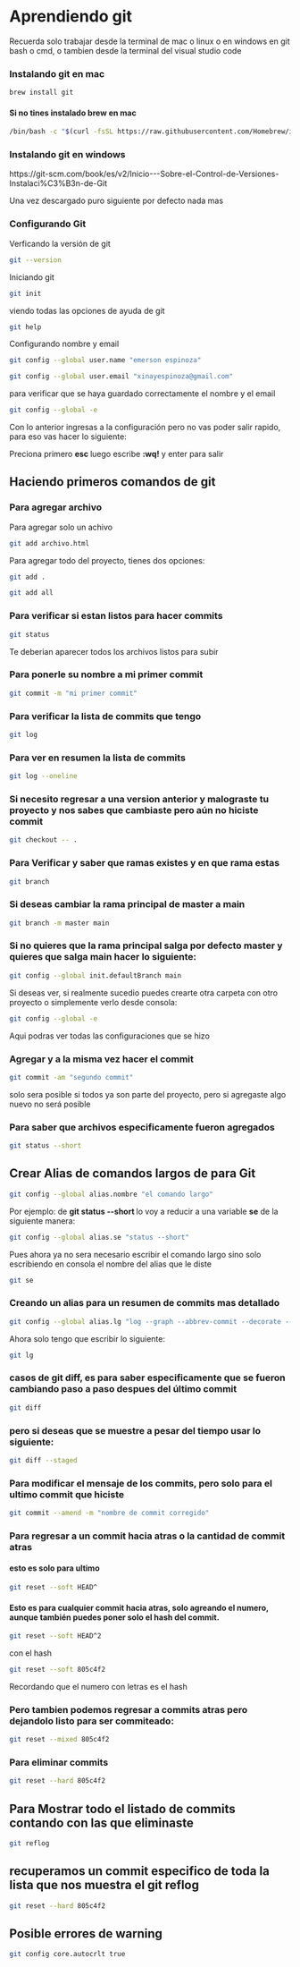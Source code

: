 # Aprendiendo git 
<p>Recuerda solo trabajar desde la terminal de mac o linux o en windows en git bash o cmd, o tambien desde la terminal del visual studio code </p>

### Instalando git en mac
```bash
brew install git
```
#### Si no tines instalado  brew en mac
```bash
/bin/bash -c "$(curl -fsSL https://raw.githubusercontent.com/Homebrew/install/HEAD/install.sh)"
```
### Instalando git en windows 
<a>
https://git-scm.com/book/es/v2/Inicio---Sobre-el-Control-de-Versiones-Instalaci%C3%B3n-de-Git
</a>
<p>Una vez descargado puro siguiente por defecto nada mas </p>

### Configurando Git 
<p>Verficando la versión de git </p>

```bash
git --version
```
<p>Iniciando git </p>

```bash
git init
```
<p>viendo todas las opciones de ayuda de git  </p>

```bash
git help
```

<p>Configurando nombre y email </p>

```bash
git config --global user.name "emerson espinoza"
```

```bash
git config --global user.email "xinayespinoza@gmail.com"
```

<p>para verificar que se haya guardado correctamente el nombre y el email </p>

```bash
git config --global -e 
```
<p>Con lo anterior ingresas a la configuración pero no vas poder salir rapido, para eso vas hacer lo siguiente:  </p>

<p>Preciona primero <strong> esc </strong> luego escribe <strong> :wq!</strong> y enter para salir </p>

## Haciendo primeros comandos de git 

### Para agregar archivo 
<p>Para agregar solo un achivo</p>

```bash
git add archivo.html
```

<p>Para agregar todo del proyecto, tienes dos opciones: </p>

```bash
git add . 
```
```bash
git add all
```

### Para verificar si estan listos para hacer commits 

```bash
git status 
```
<p>Te deberian aparecer todos los archivos listos para subir </p>

### Para ponerle su nombre a mi primer commit 

```bash
git commit -m "mi primer commit"
```

### Para verificar la lista de commits que tengo 

```bash
git log
```
### Para ver en resumen la lista de commits
```bash
git log --oneline
```




### Si necesito regresar a una version anterior y malograste tu proyecto y nos sabes que cambiaste pero aún no hiciste commit 

```bash 
git checkout -- . 
```
### Para Verificar y saber que ramas existes y en que rama estas
```bash
git branch
```
### Si deseas cambiar la rama principal de master a main 
```bash
git branch -m master main
```
### Si no quieres que la rama principal salga por defecto master y quieres que salga main hacer lo siguiente: 

```bash
git config --global init.defaultBranch main
```
<p>Si deseas ver, si realmente sucedio puedes crearte otra carpeta con otro proyecto o simplemente verlo desde consola: </p>

```bash
git config --global -e 
```
<p>Aqui podras ver todas las configuraciones que se hizo </p>


### Agregar y a la misma vez hacer el commit 
```bash
git commit -am "segundo commit"
```

<p>solo sera posible si todos ya son parte del proyecto, pero si agregaste algo nuevo no será posible </p>

### Para saber que archivos especificamente fueron agregados
```bash
git status --short
```

## Crear Alias de comandos largos de para Git

```bash
git config --global alias.nombre "el comando largo"
```

<p>Por ejemplo: de <strong>git status --short </strong> lo voy a reducir a una variable <strong> se</strong> de la siguiente manera: </p>

```bash
git config --global alias.se "status --short"
```

<p> Pues ahora ya no sera necesario escribir el comando largo sino solo escribiendo en consola el nombre del alias que le diste </p>

```bash
git se
```

### Creando un alias para un resumen de commits mas detallado
```bash
git config --global alias.lg "log --graph --abbrev-commit --decorate --format=format:'%C(bold blue)%h%C(reset) - %C(bold green)(%ar)%C(reset) %C(white)%s%C(reset) %C(dim white)- %an%C(reset)%C(bold yellow)%d%C(reset)' --all"
```
<p> Ahora solo tengo que escribir lo siguiente: </p>

```bash
git lg
```

### casos de git diff, es para saber especificamente que se fueron cambiando paso a paso despues del último commit  
```bash
git diff
```
### pero si deseas que se muestre a pesar del tiempo usar lo siguiente: 

```bash
git diff --staged
```

### Para modificar el mensaje de los commits, pero solo para el ultimo commit que hiciste 

```bash 
git commit --amend -m "nombre de commit corregido"
```
### Para regresar a un commit hacia atras o la cantidad de commit atras 
#### esto es solo para ultimo
```bash
git reset --soft HEAD^
```
#### Esto es para cualquier commit hacia atras, solo agreando el numero, aunque también puedes poner solo el hash del commit.
```bash
git reset --soft HEAD^2
```
con el hash 
```bash
git reset --soft 805c4f2
```
Recordando que el numero con letras es el hash 

### Pero tambien podemos regresar a commits atras pero dejandolo listo para ser commiteado:
```bash 
git reset --mixed 805c4f2
```
### Para eliminar commits 
```bash
git reset --hard 805c4f2 
```
## Para Mostrar todo el listado de commits contando con las que eliminaste
```bash
git reflog
```
## recuperamos un commit especifico de toda la lista que nos muestra el git reflog 
```bash
git reset --hard 805c4f2
```




## Posible errores de warning
```bash 
git config core.autocrlt true
```













